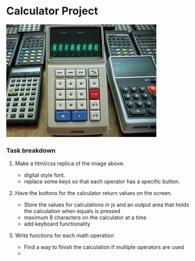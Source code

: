 # Calculator Project

![alt text](./calculator-base.jpg)

### Task breakdown

1. Make a html/css replica of the image above.

    - digital style font.
    - replace some keys so that each operator has a specific button.

2. Have the buttons for the calculator return values on the screen.

    - Store the values for calculations in js and an output area that holds the calculation when equals is pressed
    - maximum 8 characters on the calculator at a time
    - add keyboard functionality

3. Write functions for each math operation

    - Find a way to finish the calculation if multiple operators are used
    -
